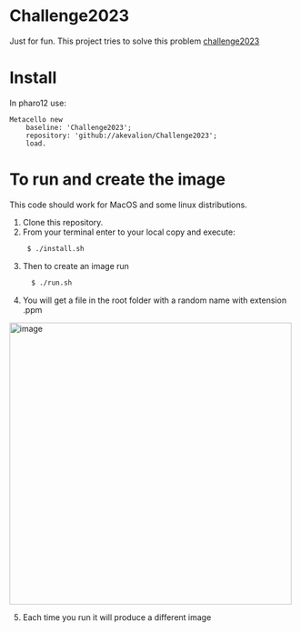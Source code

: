# Challenge2023
Just for fun.
This project tries to solve this problem [challenge2023](https://gist.github.com/victor-soliz-coderoad-com/ce3bc411f5873fa9b46956826ae13826)

# Install
In pharo12 use: 
```st
Metacello new
    baseline: 'Challenge2023';
    repository: 'github://akevalion/Challenge2023';
    load.
```

# To run and create the image

This code should work for MacOS and some linux distributions.

1. Clone this repository.
2. From your terminal enter to your local copy and execute:
   ```sh
    $ ./install.sh
   ```
3. Then to create an image run
   ```sh
     $ ./run.sh
   ```
4. You will get a file in the root folder with a random name with extension .ppm
<img width="496" alt="image" src="https://github.com/akevalion/Challenge2023/assets/10532890/16fc8ee7-2827-4c9a-beaf-bb66030cd58a">

5. Each time you run it will produce a different image
